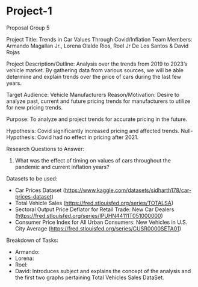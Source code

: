 # Project-1
Proposal Group 5

Project Title: Trends in Car Values Through Covid/Inflation
Team Members: Armando Magallan Jr., Lorena Olalde Rios, Roel Jr De Los Santos & David Rojas

Project Description/Outline: Analysis over the trends from 2019 to 2023’s vehicle market. By gathering data from various sources, we will be able determine and explain trends over the price of cars during the last few years.

Target Audience: Vehicle Manufacturers
Reason/Motivation: Desire to analyze past, current and future pricing trends for manufacturers to utilize for new pricing trends.

Purpose: To analyze and project trends for accurate pricing in the future.

Hypothesis: Covid significantly increased pricing and affected trends.
Null-Hypothesis: Covid had no effect in pricing after 2021.

Research Questions to Answer:
1.	What was the effect of timing on values of cars throughout the pandemic and current inflation years?

Datasets to be used:
- Car Prices Dataset (https://www.kaggle.com/datasets/sidharth178/car-prices-dataset)
- Total Vehicle Sales (https://fred.stlouisfed.org/series/TOTALSA)
- Sectoral Output Price Deflator for Retail Trade: New Car Dealers (https://fred.stlouisfed.org/series/IPUHN44111T051000000)
- Consumer Price Index for All Urban Consumers: New Vehicles in U.S. City Average (https://fred.stlouisfed.org/series/CUSR0000SETA01)

Breakdown of Tasks:
- Armando: 
- Lorena:
- Roel:
- David: Introduces subject and explains the concept of the analysis and the first two graphs pertaining Total Vehicles Sales DataSet.